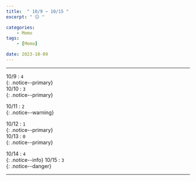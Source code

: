 ```yaml
---
title:  " 10/9 ~ 10/15 "
excerpt: " 😐 "

categories:
    - Memo
tags:
    - [Memo]

date: 2023-10-09
---
```

- - -
<!-- 약 -->

10/9  : `4`   
{: .notice--primary}  
10/10 : `3`   
{: .notice--primary}  

10/11 : `2`   
{: .notice--warning}  

10/12 : `1`   
{: .notice--primary}  
10/13 : `0`  
{: .notice--primary} 


10/14 : `4`      
{: .notice--info} 
10/15 : `3`   
{: .notice--danger}  


<!-- {: .notice}
{: .notice--primary}
{: .notice--info}
{: .notice--warning}
{: .notice--success}
{: .notice--danger} 
😄 😐 🙁 😡
-->
- - -